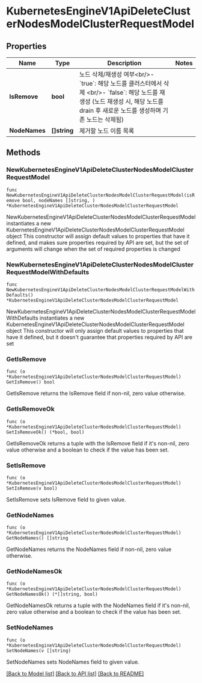 # KubernetesEngineV1ApiDeleteClusterNodesModelClusterRequestModel

## Properties

Name | Type | Description | Notes
------------ | ------------- | ------------- | -------------
**IsRemove** | **bool** | 노드 삭제/재생성 여부&lt;br/&gt;- &#x60;true&#x60;:  해당 노드를 클러스터에서 삭제 &lt;br/&gt;- &#x60;false&#x60;: 해당 노드를 재생성 (노드 재생성 시, 해당 노드를 drain 후 새로운 노드를 생성하며 기존 노드는 삭제됨) | 
**NodeNames** | **[]string** | 제거할 노드 이름 목록 | 

## Methods

### NewKubernetesEngineV1ApiDeleteClusterNodesModelClusterRequestModel

`func NewKubernetesEngineV1ApiDeleteClusterNodesModelClusterRequestModel(isRemove bool, nodeNames []string, ) *KubernetesEngineV1ApiDeleteClusterNodesModelClusterRequestModel`

NewKubernetesEngineV1ApiDeleteClusterNodesModelClusterRequestModel instantiates a new KubernetesEngineV1ApiDeleteClusterNodesModelClusterRequestModel object
This constructor will assign default values to properties that have it defined,
and makes sure properties required by API are set, but the set of arguments
will change when the set of required properties is changed

### NewKubernetesEngineV1ApiDeleteClusterNodesModelClusterRequestModelWithDefaults

`func NewKubernetesEngineV1ApiDeleteClusterNodesModelClusterRequestModelWithDefaults() *KubernetesEngineV1ApiDeleteClusterNodesModelClusterRequestModel`

NewKubernetesEngineV1ApiDeleteClusterNodesModelClusterRequestModelWithDefaults instantiates a new KubernetesEngineV1ApiDeleteClusterNodesModelClusterRequestModel object
This constructor will only assign default values to properties that have it defined,
but it doesn't guarantee that properties required by API are set

### GetIsRemove

`func (o *KubernetesEngineV1ApiDeleteClusterNodesModelClusterRequestModel) GetIsRemove() bool`

GetIsRemove returns the IsRemove field if non-nil, zero value otherwise.

### GetIsRemoveOk

`func (o *KubernetesEngineV1ApiDeleteClusterNodesModelClusterRequestModel) GetIsRemoveOk() (*bool, bool)`

GetIsRemoveOk returns a tuple with the IsRemove field if it's non-nil, zero value otherwise
and a boolean to check if the value has been set.

### SetIsRemove

`func (o *KubernetesEngineV1ApiDeleteClusterNodesModelClusterRequestModel) SetIsRemove(v bool)`

SetIsRemove sets IsRemove field to given value.


### GetNodeNames

`func (o *KubernetesEngineV1ApiDeleteClusterNodesModelClusterRequestModel) GetNodeNames() []string`

GetNodeNames returns the NodeNames field if non-nil, zero value otherwise.

### GetNodeNamesOk

`func (o *KubernetesEngineV1ApiDeleteClusterNodesModelClusterRequestModel) GetNodeNamesOk() (*[]string, bool)`

GetNodeNamesOk returns a tuple with the NodeNames field if it's non-nil, zero value otherwise
and a boolean to check if the value has been set.

### SetNodeNames

`func (o *KubernetesEngineV1ApiDeleteClusterNodesModelClusterRequestModel) SetNodeNames(v []string)`

SetNodeNames sets NodeNames field to given value.



[[Back to Model list]](../README.md#documentation-for-models) [[Back to API list]](../README.md#documentation-for-api-endpoints) [[Back to README]](../README.md)


